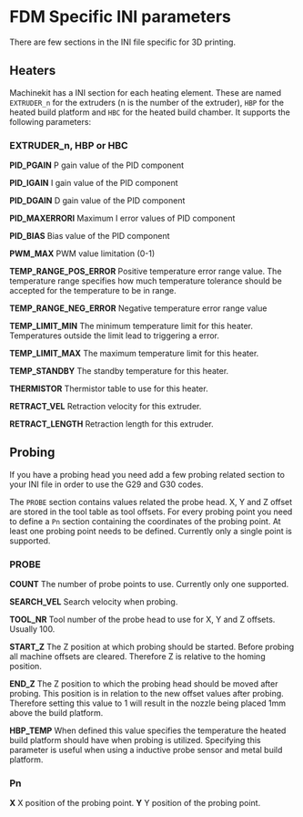 # FDM Specific INI parameters
There are few sections in the INI file specific for 3D printing.

## Heaters

Machinekit has a INI section for each heating element. These are named `EXTRUDER_n` for the extruders (n is the number of the extruder), `HBP` for the heated build platform and `HBC` for the heated build chamber. It supports the following parameters:

### EXTRUDER_n, HBP or HBC

**PID_PGAIN** P gain value of the PID component

**PID_IGAIN** I gain value of the PID component

**PID_DGAIN** D gain value of the PID component

**PID_MAXERRORI** Maximum I error values of PID component

**PID_BIAS** Bias value of the PID component

**PWM_MAX** PWM value limitation (0-1)

**TEMP_RANGE_POS_ERROR** Positive temperature error range value. The temperature range specifies how much temperature tolerance should be accepted for the temperature to be in range.

**TEMP_RANGE_NEG_ERROR** Negative temperature error range value

**TEMP_LIMIT_MIN** The minimum temperature limit for this heater. Temperatures outside the limit lead to triggering a error.

**TEMP_LIMIT_MAX** The maximum temperature limit for this heater.

**TEMP_STANDBY** The standby temperature for this heater.

**THERMISTOR** Thermistor table to use for this heater.

**RETRACT_VEL** Retraction velocity for this extruder.

**RETRACT_LENGTH** Retraction length for this extruder.

## Probing

If you have a probing head you need add a few probing related section to your INI file in 
order to use the G29 and G30 codes.

The `PROBE` section contains values related the probe head. X, Y and Z offset are stored in the tool table as tool offsets. For every probing point you need to define a `Pn` section containing the coordinates of the probing point. At least one probing point needs to be defined. Currently only a single point is supported.

### PROBE

**COUNT** The number of probe points to use. Currently only one supported.

**SEARCH_VEL** Search velocity when probing.

**TOOL_NR** Tool number of the probe head to use for X, Y and Z offsets. Usually 100.

**START_Z** The Z position at which probing should be started. Before probing all machine offsets are cleared. Therefore Z is relative to the homing position.

**END_Z** The Z position to which the probing head should be moved after probing. This position is in relation to the new offset values after probing. Therefore setting this value to 1 will result in the nozzle being placed 1mm above the build platform.

**HBP_TEMP** When defined this value specifies the temperature the heated build platform should have when probing is utilized. Specifying this parameter is useful when using a inductive probe sensor and metal build platform.

### Pn

**X** X position of the probing point.
**Y** Y position of the probing point.